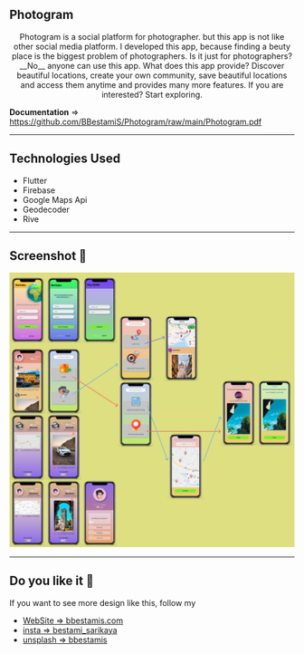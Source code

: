 ## Photogram 

 
<p align="center" > Photogram is a social platform for photographer. but this app is not like other social media platform. I developed this app, because finding a beuty place is the biggest problem of photographers. Is it just for photographers? __No__ anyone can use this app. What does this app provide? Discover beautiful locations, create your own community, save beautiful locations and access them anytime and provides many more features. If you are interested? Start exploring. </p>

__Documentation__ => https://github.com/BBestamiS/Photogram/raw/main/Photogram.pdf

-----

## Technologies Used 

* Flutter
* Firebase
* Google Maps Api
* Geodecoder
* Rive

--------

## Screenshot 📸


<p align="center"><img width="850px" src="https://raw.githubusercontent.com/BBestamiS/Photogram/main/pics/md/project.png" alt="Screen Shoooot" style="zoom:100%;" /></p>


---


## Do you like it 🚀

If you want to see more design like this, follow my

- [WebSite => bbestamis.com](https://bbestamis.com/) 
- [insta => bestami_sarikaya](https://www.instagram.com/bestami_sarikaya/) 
- [unsplash => bbestamis](https://unsplash.com/@bbestamis)
